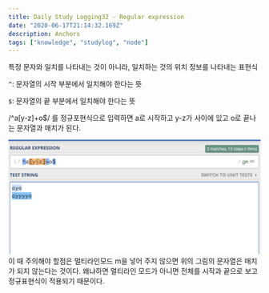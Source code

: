 ```yaml
---
title: Daily Study Logging32 - Regular expression
date: "2020-06-17T21:14:32.169Z"
description: Anchors
tags: ["knowledge", "studylog", "node"]
---
```


특정 문자와 일치를 나타내는 것이 아니라, 일치하는 것의 위치 정보를 나타내는 표현식

`^`: 문자열의 시작 부분에서 일치해야 한다는 뜻

`$`: 문자열의 끝 부분에서 일치해야 한다는 뜻

/^a[y-z]+o\$/ 를 정규포현식으로 입력하면 a로 시작하고 y-z가 사이에 있고 o로 끝나는 문자열과 매치가 된다.

![asdf](screen.png)
이 때 주의해야 할점은 멀티라인모드 m을 넣어 주지 않으면 위의 그림의 문자열은 매치가 되지 않는다는 것이다. 왜냐하면 멀티라인 모드가 아니면 전체를 시작과 끝으로 보고 정규표현식이 적용되기 때문이다.
